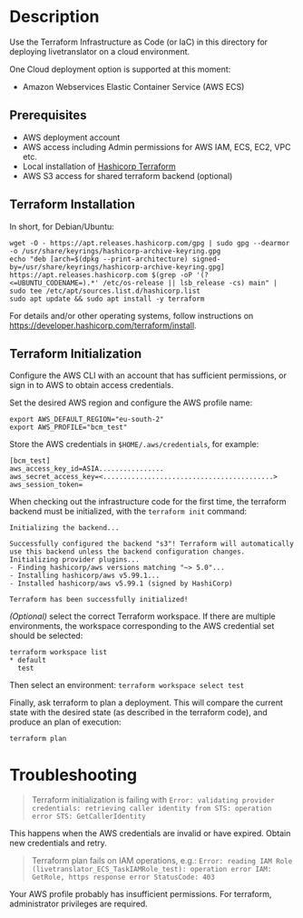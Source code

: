 # Description
Use the Terraform Infrastructure as Code (or IaC) in this directory for deploying livetranslator on a cloud environment.

One Cloud deployment option is supported at this moment:

- Amazon Webservices Elastic Container Service (AWS ECS)

## Prerequisites
- AWS deployment account
- AWS access including Admin permissions for AWS IAM, ECS, EC2, VPC etc.
- Local installation of [Hashicorp Terraform](https://developer.hashicorp.com/terraform)
- AWS S3 access for shared terraform backend (optional)

## Terraform Installation
In short, for Debian/Ubuntu:

```
wget -O - https://apt.releases.hashicorp.com/gpg | sudo gpg --dearmor -o /usr/share/keyrings/hashicorp-archive-keyring.gpg
echo "deb [arch=$(dpkg --print-architecture) signed-by=/usr/share/keyrings/hashicorp-archive-keyring.gpg] https://apt.releases.hashicorp.com $(grep -oP '(?<=UBUNTU_CODENAME=).*' /etc/os-release || lsb_release -cs) main" | sudo tee /etc/apt/sources.list.d/hashicorp.list
sudo apt update && sudo apt install -y terraform
```

For details and/or other operating systems, follow instructions on https://developer.hashicorp.com/terraform/install.

## Terraform Initialization
Configure the AWS CLI with an account that has sufficient permissions, or sign in to AWS to obtain access credentials.

Set the desired AWS region and configure the AWS profile name:
```
export AWS_DEFAULT_REGION="eu-south-2"
export AWS_PROFILE="bcm_test"
```

Store the AWS credentials in `$HOME/.aws/credentials`, for example:

```
[bcm_test]
aws_access_key_id=ASIA................
aws_secret_access_key=<..........................................>
aws_session_token=
```

When checking out the infrastructure code for the first time, the terraform backend must be initialized, with the `terraform init` command:

```
Initializing the backend...

Successfully configured the backend "s3"! Terraform will automatically
use this backend unless the backend configuration changes.
Initializing provider plugins...
- Finding hashicorp/aws versions matching "~> 5.0"...
- Installing hashicorp/aws v5.99.1...
- Installed hashicorp/aws v5.99.1 (signed by HashiCorp)

Terraform has been successfully initialized!
```

*(Optional)* select the correct Terraform workspace. If there are multiple environments, the workspace corresponding to the AWS credential set should be selected:

```
terraform workspace list
* default
  test
```

Then select an environment: `terraform workspace select test`

Finally, ask terraform to plan a deployment. This will compare the current state with the desired state (as described in the terraform code), and produce an plan of execution:

`terraform plan`

# Troubleshooting

> Terraform initialization is failing with `Error: validating provider credentials: retrieving caller identity from STS: operation error STS: GetCallerIdentity`

This happens when the AWS credentials are invalid or have expired. Obtain new credentials and retry.

> Terraform plan fails on IAM operations, e.g.: `Error: reading IAM Role (livetranslator_ECS_TaskIAMRole_test): operation error IAM: GetRole, https response error StatusCode: 403`

Your AWS profile probably has insufficient permissions. For terraform, administrator privileges are required.